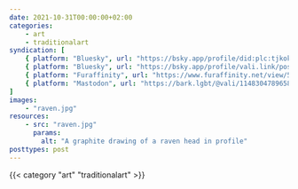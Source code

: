 ```yaml
---
date: 2021-10-31T00:00:00+02:00
categories:
    - art
    - traditionalart
syndication: [
    { platform: "Bluesky", url: "https://bsky.app/profile/did:plc:tjkokzqdnfzzlaxdjjzzzi5b/post/3k5s7xmxvyp26", hidden: true },
    { platform: "Bluesky", url: "https://bsky.app/profile/vali.link/post/3k5s7xmxvyp26" },
    { platform: "Furaffinity", url: "https://www.furaffinity.net/view/56573814/" },
    { platform: "Mastodon", url: "https://bark.lgbt/@vali/114830478965827287" }
]
images:
    - "raven.jpg"
resources:
    - src: "raven.jpg"
      params:
        alt: "A graphite drawing of a raven head in profile"
posttypes: post
---
```

{{< category "art" "traditionalart" >}}
